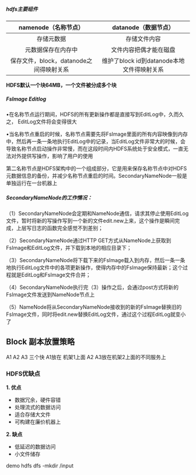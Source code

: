 ##### hdfs主要组件

|          namenode（名称节点）           |            datanode（数据节点）            |
| :-------------------------------------: | :----------------------------------------: |
|               存储元数据                |                存储文件内容                |
|           元数据保存在内存中            |           文件内容把偶才能在磁盘           |
| 保存文件，block，datanode之间得映射关系 | 维护了block id到datanode本地文件得映射关系 |

**HDFS默认一个块64MB，一个文件被分成多个块**



##### FsImage   Editlog

•在名称节点运行期间，HDFS的所有更新操作都是直接写到EditLog中，久而久之， EditLog文件将会变得很大

•当名称节点重启的时候，名称节点需要先将FsImage里面的所有内容映像到内存中，然后再一条一条地执行EditLog中的记录，当EditLog文件非常大的时候，会导致名称节点启动操作非常慢，而在这段时间内HDFS系统处于安全模式，一直无法对外提供写操作，影响了用户的使用

第二名称节点是HDFS架构中的一个组成部分，它是用来保存名称节点中对HDFS 元数据信息的备份，并减少名称节点重启的时间。SecondaryNameNode一般是单独运行在一台机器上

##### SecondaryNameNode的工作情况：

（1）SecondaryNameNode会定期和NameNode通信，请求其停止使用EditLog文件，暂时将新的写操作写到一个新的文件edit.new上来，这个操作是瞬间完成，上层写日志的函数完全感觉不到差别；

（2）SecondaryNameNode通过HTTP GET方式从NameNode上获取到FsImage和EditLog文件，并下载到本地的相应目录下；

（3）SecondaryNameNode将下载下来的FsImage载入到内存，然后一条一条地执行EditLog文件中的各项更新操作，使得内存中的FsImage保持最新；这个过程就是EditLog和FsImage文件合并；

（4）SecondaryNameNode执行完（3）操作之后，会通过post方式将新的FsImage文件发送到NameNode节点上

（5）NameNode将从SecondaryNameNode接收到的新的FsImage替换旧的FsImage文件，同时将edit.new替换EditLog文件，通过这个过程EditLog就变小了

## Block 副本放置策略

A1  A2 A3 三个快    A1放在 机架1上面    A2  A3放在机架2上面的不同服务上

### HDFS优缺点

**1. 优点**

- 数据冗余，硬件容错
- 处理流式的数据访问
- 适合存储大文件
- 可构建在廉价机器上

**2. 缺点**

- 低延迟的数据访问
- 小文件储存

demo
hdfs dfs -mkdir /input